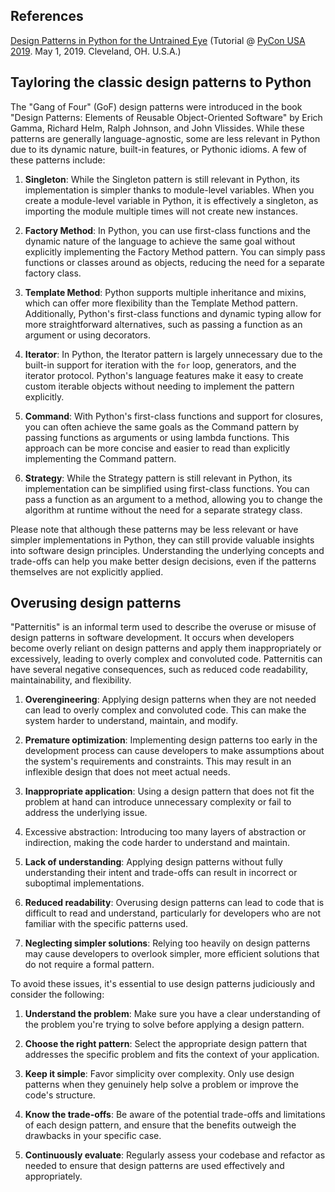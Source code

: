 ## References

[Design Patterns in Python for the Untrained Eye](https://arielortiz.info/s201911/pycon2019/docs/design_patterns.html) (Tutorial @ [PyCon USA 2019](https://us.pycon.org/2019/schedule/presentation/83/). May 1, 2019. Cleveland, OH. U.S.A.)

## Tayloring the classic design patterns to Python

The "Gang of Four" (GoF) design patterns were introduced in the book "Design Patterns: Elements of Reusable Object-Oriented Software" by Erich Gamma, Richard Helm, Ralph Johnson, and John Vlissides. While these patterns are generally language-agnostic, some are less relevant in Python due to its dynamic nature, built-in features, or Pythonic idioms. A few of these patterns include:

1.  **Singleton**: While the Singleton pattern is still relevant in Python, its implementation is simpler thanks to module-level variables. When you create a module-level variable in Python, it is effectively a singleton, as importing the module multiple times will not create new instances.
    
2.  **Factory Method**: In Python, you can use first-class functions and the dynamic nature of the language to achieve the same goal without explicitly implementing the Factory Method pattern. You can simply pass functions or classes around as objects, reducing the need for a separate factory class.
    
3.  **Template Method**: Python supports multiple inheritance and mixins, which can offer more flexibility than the Template Method pattern. Additionally, Python's first-class functions and dynamic typing allow for more straightforward alternatives, such as passing a function as an argument or using decorators.
    
4.  **Iterator**: In Python, the Iterator pattern is largely unnecessary due to the built-in support for iteration with the `for` loop, generators, and the iterator protocol. Python's language features make it easy to create custom iterable objects without needing to implement the pattern explicitly.
    
5.  **Command**: With Python's first-class functions and support for closures, you can often achieve the same goals as the Command pattern by passing functions as arguments or using lambda functions. This approach can be more concise and easier to read than explicitly implementing the Command pattern.
    
6.  **Strategy**: While the Strategy pattern is still relevant in Python, its implementation can be simplified using first-class functions. You can pass a function as an argument to a method, allowing you to change the algorithm at runtime without the need for a separate strategy class.

Please note that although these patterns may be less relevant or have simpler implementations in Python, they can still provide valuable insights into software design principles. Understanding the underlying concepts and trade-offs can help you make better design decisions, even if the patterns themselves are not explicitly applied.


## Overusing design patterns

"Patternitis" is an informal term used to describe the overuse or misuse of design patterns in software development. It occurs when developers become overly reliant on design patterns and apply them inappropriately or excessively, leading to overly complex and convoluted code. Patternitis can have several negative consequences, such as reduced code readability, maintainability, and flexibility.

1.  **Overengineering**: Applying design patterns when they are not needed can lead to overly complex and convoluted code. This can make the system harder to understand, maintain, and modify.
    
2.  **Premature optimization**: Implementing design patterns too early in the development process can cause developers to make assumptions about the system's requirements and constraints. This may result in an inflexible design that does not meet actual needs.
    
3.  **Inappropriate application**: Using a design pattern that does not fit the problem at hand can introduce unnecessary complexity or fail to address the underlying issue.

5. Excessive abstraction: Introducing too many layers of abstraction or indirection, making the code harder to understand and maintain.

6.  **Lack of understanding**: Applying design patterns without fully understanding their intent and trade-offs can result in incorrect or suboptimal implementations.
    
5.  **Reduced readability**: Overusing design patterns can lead to code that is difficult to read and understand, particularly for developers who are not familiar with the specific patterns used.
    
6.  **Neglecting simpler solutions**: Relying too heavily on design patterns may cause developers to overlook simpler, more efficient solutions that do not require a formal pattern.

To avoid these issues, it's essential to use design patterns judiciously and consider the following:

1.  **Understand the problem**: Make sure you have a clear understanding of the problem you're trying to solve before applying a design pattern.
    
2.  **Choose the right pattern**: Select the appropriate design pattern that addresses the specific problem and fits the context of your application.
    
3.  **Keep it simple**: Favor simplicity over complexity. Only use design patterns when they genuinely help solve a problem or improve the code's structure.
    
4.  **Know the trade-offs**: Be aware of the potential trade-offs and limitations of each design pattern, and ensure that the benefits outweigh the drawbacks in your specific case.
    
5.  **Continuously evaluate**: Regularly assess your codebase and refactor as needed to ensure that design patterns are used effectively and appropriately.
